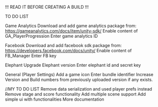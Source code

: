 !!! READ IT BEFORE CREATING A BUILD !!!

TO DO LIST

Game Analytics
    Download and add game analytics package from: https://gameanalytics.com/docs/item/unity-sdk/
    Enable content of GA_PlayerProgression
    Enter game analytics ID

Facebook
    Download and add facebook sdk package from: https://developers.facebook.com/docs/unity/
    Enable content of FB_Manager
    Enter FB key

Elephant
    Upgrade Elephant version
    Enter elephant id and secret key

General (Player Settings)
    Add a game icon
    Enter bundle identifier
    Increase Version and Build numbers from previously uploaded version if any exists.




//MY TO DO LIST
    Remove data serialization and used player prefs instead
    Remove stage and score functionality
    Add multiple scene support
    Add simple ui with functionalities
    More documentation
